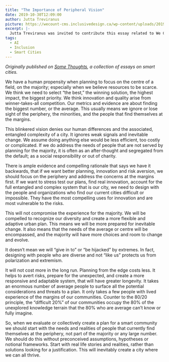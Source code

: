 ```yaml
---
title: "The Importance of Peripheral Vision"
date: 2019-10-30T12:09:00
author: Jutta Treviranus
picture: https://wecount-cms.inclusivedesign.ca/wp-content/uploads/2019/10/adrien-converse-WYmPNSUyfNg-unsplash-scaled.jpg
excerpt: |-
  Jutta Treviranus was invited to contribute this essay related to We Count to Some Thoughts, a collection of essays on smart cities.
tags:
  - AI
  - Inclusion
  - Smart Cities
---
```

_Originally published on [Some Thoughts](https://www.some-thoughts.org/treviranus.html), a collection of essays on smart cities._

We have a human propensity when planning to focus on the centre of a field, on the majority; especially when we believe resources to be scarce. We think we need to select “the best,” the winning solution, the highest impact, the biggest priority. We think innovation and quality arise from winner-takes-all competition. Our metrics and evidence are about finding the biggest number, or the average. This usually means we ignore or lose sight of the periphery, the minorities, and the people that find themselves at the margins.

This blinkered vision denies our human differences and the associated, entangled complexity of a city. It ignores weak signals and inevitable change. We assume doing anything else would be less efficient, too costly or complicated. If we do address the needs of people that are not served by planning for the majority, it is often as an after-thought and segregated from the default; as a social responsibility or out of charity.

There is ample evidence and compelling rationale that says we have it backwards, that if we want better planning, innovation and risk aversion, we should focus on the periphery and address the concerns at the margins first. If we want to stress test our plans, find real innovation, account for the full entangled and complex system that is our city, we need to design with the people and organizations who find our current cities difficult or impossible. They have the most compelling uses for innovation and are most vulnerable to the risks.

This will not compromise the experience for the majority. We will be compelled to recognize our diversity and create a more flexible and adaptive urban plan. This means we will be more prepared for inevitable change. It also means that the needs of the average or centre will be encompassed, and the majority will have more choices and room to change and evolve.

It doesn’t mean we will “give in to” or “be hijacked” by extremes. In fact, designing with people who are diverse and not “like us” protects us from polarization and extremism.

It will not cost more in the long run. Planning from the edge costs less. It helps to avert risks, prepare for the unexpected, and create a more responsive and adaptable system, that will have greater longevity. It takes an enormous number of average people to surface all the potential considerations and threats to a plan. It only takes a few people with lived experience of the margins of our communities. Counter to the 80/20 principle, the “difficult 20%” of our communities occupy the 80% of the unexplored knowledge terrain that the 80% who are average can’t know or fully imagine.

So, when we evaluate or collectively create a plan for a smart community we should start with the needs and realities of people that currently find themselves at the periphery, not part of the majority or any large number. We should do this without preconceived assumptions, hypotheses or notional frameworks. Start with real life stories and realities, rather than solutions looking for a justification. This will inevitably create a city where we can all thrive.
